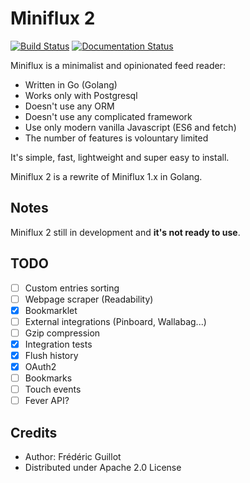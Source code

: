 Miniflux 2
==========
[![Build Status](https://travis-ci.org/miniflux/miniflux2.svg?branch=master)](https://travis-ci.org/miniflux/miniflux2)
[![Documentation Status](https://readthedocs.org/projects/miniflux/badge/?version=latest)](https://docs.miniflux.net/)

Miniflux is a minimalist and opinionated feed reader:

- Written in Go (Golang)
- Works only with Postgresql
- Doesn't use any ORM
- Doesn't use any complicated framework
- Use only modern vanilla Javascript (ES6 and fetch)
- The number of features is volountary limited

It's simple, fast, lightweight and super easy to install.

Miniflux 2 is a rewrite of Miniflux 1.x in Golang.

Notes
-----

Miniflux 2 still in development and **it's not ready to use**.

TODO
----

- [ ] Custom entries sorting
- [ ] Webpage scraper (Readability)
- [X] Bookmarklet
- [ ] External integrations (Pinboard, Wallabag...)
- [ ] Gzip compression
- [X] Integration tests
- [X] Flush history
- [X] OAuth2
- [ ] Bookmarks
- [ ] Touch events
- [ ] Fever API?

Credits
-------

- Author: Frédéric Guillot
- Distributed under Apache 2.0 License
